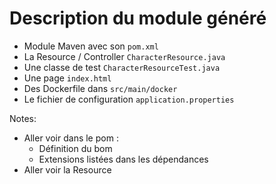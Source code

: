 <!-- .slide: class="with-code" -->
# Description du module généré

- Module Maven avec son `pom.xml`
- La Resource / Controller `CharacterResource.java`
- Une classe de test `CharacterResourceTest.java`
- Une page `index.html`
- Des Dockerfile dans `src/main/docker`
- Le fichier de configuration `application.properties`

Notes:
- Aller voir dans le pom :
  - Définition du bom
  - Extensions listées dans les dépendances
- Aller voir la Resource
